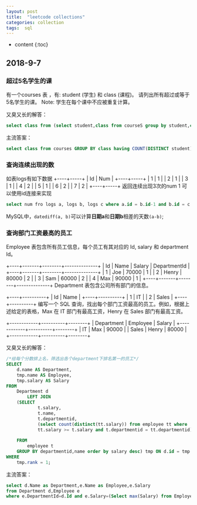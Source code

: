 ```yaml
---
layout: post
title:  "leetcode collections"
categories: collection
tags:  sql 
---
```


* content
{:toc}


## 2018-9-7

### 超过5名学生的课

有一个courses 表 ，有: student (学生) 和 class (课程)。
请列出所有超过或等于5名学生的课。
Note:
学生在每个课中不应被重复计算。





又臭又长的解答：
``` sql
select class from (select student,class from courseS group by student,class)/*去除重复*/ T GROUP BY  class HAVING COUNT(class) >= 5 /* 按class分组，返回出现次数大于五次的class*/

```
主流答案：
``` sql
select class from courses GROUP BY class having COUNT(DISTINCT student) >=5 ; /*原来count里面可以使用DISTINCT 长知识了*/
```


### 查询连续出现的数

如表logs有如下数据
+----+-----+
| Id | Num |
+----+-----+
| 1  |  1  |
| 2  |  1  |
| 3  |  1  |
| 4  |  2  |
| 5  |  1  |
| 6  |  2  |
| 7  |  2  |
+----+-----+
返回连续出现3次的num 1
可以使用id连接来实现

``` sql
select num fro logs a, logs b, logs c where a.id = b.id-1 and b.id = c.id-1
```

MySQL中，`datediff(a, b)`可以计算**日期a**和**日期b**相差的天数`(a-b)`;


### 查询部门工资最高的员工

Employee 表包含所有员工信息，每个员工有其对应的 Id, salary 和 department Id。

+----+-------+--------+--------------+
| Id | Name  | Salary | DepartmentId |
+----+-------+--------+--------------+
| 1  | Joe   | 70000  | 1            |
| 2  | Henry | 80000  | 2            |
| 3  | Sam   | 60000  | 2            |
| 4  | Max   | 90000  | 1            |
+----+-------+--------+--------------+
Department 表包含公司所有部门的信息。

+----+----------+
| Id | Name     |
+----+----------+
| 1  | IT       |
| 2  | Sales    |
+----+----------+
编写一个 SQL 查询，找出每个部门工资最高的员工。例如，根据上述给定的表格，Max 在 IT 部门有最高工资，Henry 在 Sales 部门有最高工资。

+------------+----------+--------+
| Department | Employee | Salary |
+------------+----------+--------+
| IT         | Max      | 90000  |
| Sales      | Henry    | 80000  |
+------------+----------+--------+


又臭又长的解答：

``` sql
/*给每个分数排上名，筛选出各个department下排名第一的员工*/
SELECT 
    d.name AS Department,
    tmp.name AS Employee,
    tmp.salary AS Salary
FROM
    Department d
        LEFT JOIN
    (SELECT 
            t.salary,
            t.name,
            t.departmentid,
            (select count(distinct(tt.salary)) from employee tt where 
            tt.salary >= t.salary and t.departmentid = tt.departmentid) rank
            
    FROM
        employee t
    GROUP BY departmentid,name order by salary desc) tmp ON d.id = tmp.departmentid
WHERE
    tmp.rank = 1;

```

主流答案：
``` sql
select d.Name as Department,e.Name as Employee,e.Salary
from Department d,Employee e
where e.DepartmentId=d.Id and e.Salary=(Select max(Salary) from Employee where DepartmentId=d.Id)
```